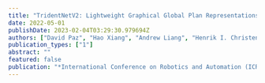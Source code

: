 ```yaml
---
title: "TridentNetV2: Lightweight Graphical Global Plan Representations for Dynamic Trajectory Generation"
date: 2022-05-01
publishDate: 2023-02-04T03:29:30.979694Z
authors: ["David Paz", "Hao Xiang", "Andrew Liang", "Henrik I. Christensen"]
publication_types: ["1"]
abstract: ""
featured: false
publication: "*International Conference on Robotics and Automation (ICRA)*"
---
```


